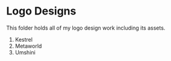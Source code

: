 # Logo Designs

This folder holds all of my logo design work including its assets.

1. Kestrel
2. Metaworld
3. Umshini
